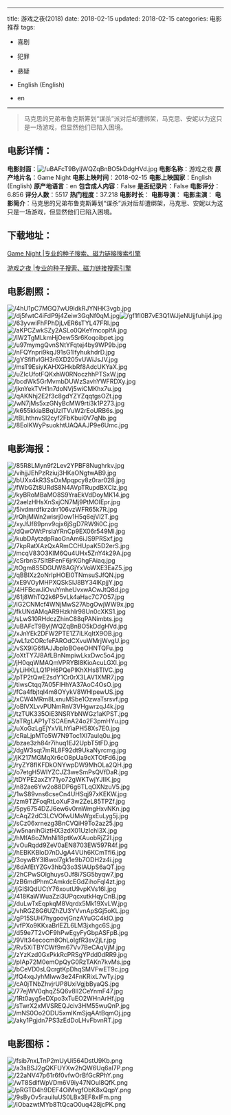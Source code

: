 
---
title: 游戏之夜(2018)
date: 2018-02-15
updated: 2018-02-15
categories: 电影推荐
tags:
- 喜剧
- 犯罪
- 悬疑

- English (English)
- en
---


> 马克思的兄弟布鲁克斯筹划“谋杀”派对后却遭绑架，马克思、安妮以为这只是一场游戏，但显然他们已陷入困境。

## **电影详情**：

**电影封面**：<img src="https://image.tmdb.org/t/p/w200/uBAFcT9ByljWQZqBnBO5kDdgHVd.jpg" alt="/uBAFcT9ByljWQZqBnBO5kDdgHVd.jpg" title="/uBAFcT9ByljWQZqBnBO5kDdgHVd.jpg">
**电影名称**：游戏之夜
**原产地片名**：Game Night
**电影上映时间**：2018-02-15
**电影上映国家**：English (English)
**原产地语言**：en
**包含成人内容**：False
**是否纪录片**：False
**电影评分**：6.856
**评分人数**：5517
**热门程度**：37.218
**电影时长**：
**电影导演**：
**电影主演**：
**电影简介**：马克思的兄弟布鲁克斯筹划“谋杀”派对后却遭绑架，马克思、安妮以为这只是一场游戏，但显然他们已陷入困境。

## **下载地址**：
[Game Night |专业的种子搜索、磁力链接搜索引擎](https://movie.amd794.com:2083/?search=Game%20Night&ordering=&mode=match_phrase&page_size=10&page=1)

[游戏之夜 |专业的种子搜索、磁力链接搜索引擎](https://movie.amd794.com:2083/?search=%E6%B8%B8%E6%88%8F%E4%B9%8B%E5%A4%9C&ordering=&mode=match_phrase&page_size=10&page=1)
 

## **电影剧照**：
<img src="https://image.tmdb.org/t/p/original/4hU1pC7MGQ7wU9ldkRJYNHK3vgb.jpg" alt="/4hU1pC7MGQ7wU9ldkRJYNHK3vgb.jpg" title="/4hU1pC7MGQ7wU9ldkRJYNHK3vgb.jpg"><img src="https://image.tmdb.org/t/p/original/dj5fwtC4iFdP9j4Zeiw3GqNf0qM.jpg" alt="/dj5fwtC4iFdP9j4Zeiw3GqNf0qM.jpg" title="/dj5fwtC4iFdP9j4Zeiw3GqNf0qM.jpg"><img src="https://image.tmdb.org/t/p/original/gf1fl0B7vE3Q1WJjeNUjjfuhij4.jpg" alt="/gf1fl0B7vE3Q1WJjeNUjjfuhij4.jpg" title="/gf1fl0B7vE3Q1WJjeNUjjfuhij4.jpg"><img src="https://image.tmdb.org/t/p/original/63yvwiFhFPhDjLvER6sTYL47FRl.jpg" alt="/63yvwiFhFPhDjLvER6sTYL47FRl.jpg" title="/63yvwiFhFPhDjLvER6sTYL47FRl.jpg"><img src="https://image.tmdb.org/t/p/original/aKPCZwkSZy2ASLo0QKeYmcoplfA.jpg" alt="/aKPCZwkSZy2ASLo0QKeYmcoplfA.jpg" title="/aKPCZwkSZy2ASLo0QKeYmcoplfA.jpg"><img src="https://image.tmdb.org/t/p/original/lW2TgMLkmHjOew5Sr6Koqoibpet.jpg" alt="/lW2TgMLkmHjOew5Sr6Koqoibpet.jpg" title="/lW2TgMLkmHjOew5Sr6Koqoibpet.jpg"><img src="https://image.tmdb.org/t/p/original/u97mymgQvnSNtYFqtej4by9WP9b.jpg" alt="/u97mymgQvnSNtYFqtej4by9WP9b.jpg" title="/u97mymgQvnSNtYFqtej4by9WP9b.jpg"><img src="https://image.tmdb.org/t/p/original/nFQYnpri9kqJ91sG1IfyhukhdrD.jpg" alt="/nFQYnpri9kqJ91sG1IfyhukhdrD.jpg" title="/nFQYnpri9kqJ91sG1IfyhukhdrD.jpg"><img src="https://image.tmdb.org/t/p/original/gYSfiflvlGH3r6XD205vUWiJsJV.jpg" alt="/gYSfiflvlGH3r6XD205vUWiJsJV.jpg" title="/gYSfiflvlGH3r6XD205vUWiJsJV.jpg"><img src="https://image.tmdb.org/t/p/original/msT9EsiyKAHXGHkbRf8AdcUKYaX.jpg" alt="/msT9EsiyKAHXGHkbRf8AdcUKYaX.jpg" title="/msT9EsiyKAHXGHkbRf8AdcUKYaX.jpg"><img src="https://image.tmdb.org/t/p/original/uZIcUfotFQKxhW0RNoczhhPTSxW.jpg" alt="/uZIcUfotFQKxhW0RNoczhhPTSxW.jpg" title="/uZIcUfotFQKxhW0RNoczhhPTSxW.jpg"><img src="https://image.tmdb.org/t/p/original/bcdWk5GrMvmbDUWzSavhYWFRDXy.jpg" alt="/bcdWk5GrMvmbDUWzSavhYWFRDXy.jpg" title="/bcdWk5GrMvmbDUWzSavhYWFRDXy.jpg"><img src="https://image.tmdb.org/t/p/original/jknYekTVH1n7doNVj5wiCMKhx7u.jpg" alt="/jknYekTVH1n7doNVj5wiCMKhx7u.jpg" title="/jknYekTVH1n7doNVj5wiCMKhx7u.jpg"><img src="https://image.tmdb.org/t/p/original/qAKNhj2E2f3c8gdYZYZqqtgsOZt.jpg" alt="/qAKNhj2E2f3c8gdYZYZqqtgsOZt.jpg" title="/qAKNhj2E2f3c8gdYZYZqqtgsOZt.jpg"><img src="https://image.tmdb.org/t/p/original/wN7jMs5xzGNyBcMW9rti3k1P273.jpg" alt="/wN7jMs5xzGNyBcMW9rti3k1P273.jpg" title="/wN7jMs5xzGNyBcMW9rti3k1P273.jpg"><img src="https://image.tmdb.org/t/p/original/k655kkiaBBqUzITVuW2rEoURB6s.jpg" alt="/k655kkiaBBqUzITVuW2rEoURB6s.jpg" title="/k655kkiaBBqUzITVuW2rEoURB6s.jpg"><img src="https://image.tmdb.org/t/p/original/tBLhthnvSl2cyf2FbKbui0V7qNb.jpg" alt="/tBLhthnvSl2cyf2FbKbui0V7qNb.jpg" title="/tBLhthnvSl2cyf2FbKbui0V7qNb.jpg"><img src="https://image.tmdb.org/t/p/original/8EolKWyPsuokhtUAQAAJP9e6Umc.jpg" alt="/8EolKWyPsuokhtUAQAAJP9e6Umc.jpg" title="/8EolKWyPsuokhtUAQAAJP9e6Umc.jpg">

## **电影海报**：
<img src="https://image.tmdb.org/t/p/original/85R8LMyn9f2Lev2YPBF8Nughrkv.jpg" alt="/85R8LMyn9f2Lev2YPBF8Nughrkv.jpg" title="/85R8LMyn9f2Lev2YPBF8Nughrkv.jpg"><img src="https://image.tmdb.org/t/p/original/vihjjJEhPzRziuj3HKaONgtwAB9.jpg" alt="/vihjjJEhPzRziuj3HKaONgtwAB9.jpg" title="/vihjjJEhPzRziuj3HKaONgtwAB9.jpg"><img src="https://image.tmdb.org/t/p/original/bUXx4kR3SsOxMpqpcy8z0rar028.jpg" alt="/bUXx4kR3SsOxMpqpcy8z0rar028.jpg" title="/bUXx4kR3SsOxMpqpcy8z0rar028.jpg"><img src="https://image.tmdb.org/t/p/original/fWbGZt8URdS8N4AVpTRupdBXClz.jpg" alt="/fWbGZt8URdS8N4AVpTRupdBXClz.jpg" title="/fWbGZt8URdS8N4AVpTRupdBXClz.jpg"><img src="https://image.tmdb.org/t/p/original/kyBRoMBaMO8S9YraEkVdDoyMK14.jpg" alt="/kyBRoMBaMO8S9YraEkVdDoyMK14.jpg" title="/kyBRoMBaMO8S9YraEkVdDoyMK14.jpg"><img src="https://image.tmdb.org/t/p/original/2aelzHHsXnSxjCN7Mj9PtMOIEpr.jpg" alt="/2aelzHHsXnSxjCN7Mj9PtMOIEpr.jpg" title="/2aelzHHsXnSxjCN7Mj9PtMOIEpr.jpg"><img src="https://image.tmdb.org/t/p/original/5ivdmrdfkrzdrr106vzWFR65k7R.jpg" alt="/5ivdmrdfkrzdrr106vzWFR65k7R.jpg" title="/5ivdmrdfkrzdrr106vzWFR65k7R.jpg"><img src="https://image.tmdb.org/t/p/original/rQhjMWn2wisrj0ow1H5q6ejVl2T.jpg" alt="/rQhjMWn2wisrj0ow1H5q6ejVl2T.jpg" title="/rQhjMWn2wisrj0ow1H5q6ejVl2T.jpg"><img src="https://image.tmdb.org/t/p/original/xyJfJf89pnv9qjx6jSgD7RW9i0C.jpg" alt="/xyJfJf89pnv9qjx6jSgD7RW9i0C.jpg" title="/xyJfJf89pnv9qjx6jSgD7RW9i0C.jpg"><img src="https://image.tmdb.org/t/p/original/dQwOWtPrsIaYRnCp9EX06r549Ml.jpg" alt="/dQwOWtPrsIaYRnCp9EX06r549Ml.jpg" title="/dQwOWtPrsIaYRnCp9EX06r549Ml.jpg"><img src="https://image.tmdb.org/t/p/original/kubDAytzdpRaoGnAm6iJS9PRSxf.jpg" alt="/kubDAytzdpRaoGnAm6iJS9PRSxf.jpg" title="/kubDAytzdpRaoGnAm6iJS9PRSxf.jpg"><img src="https://image.tmdb.org/t/p/original/7kpRatXAzQxARmCCHUpaK5D2erS.jpg" alt="/7kpRatXAzQxARmCCHUpaK5D2erS.jpg" title="/7kpRatXAzQxARmCCHUpaK5D2erS.jpg"><img src="https://image.tmdb.org/t/p/original/mcqV83O3KlM6Qu4UHx5ZnY4k29A.jpg" alt="/mcqV83O3KlM6Qu4UHx5ZnY4k29A.jpg" title="/mcqV83O3KlM6Qu4UHx5ZnY4k29A.jpg"><img src="https://image.tmdb.org/t/p/original/cSrbnS7SItBFenF6jrKGhgFAiaq.jpg" alt="/cSrbnS7SItBFenF6jrKGhgFAiaq.jpg" title="/cSrbnS7SItBFenF6jrKGhgFAiaq.jpg"><img src="https://image.tmdb.org/t/p/original/tOgm8S5DGUW8AGjYxVoWXE3EaZ5.jpg" alt="/tOgm8S5DGUW8AGjYxVoWXE3EaZ5.jpg" title="/tOgm8S5DGUW8AGjYxVoWXE3EaZ5.jpg"><img src="https://image.tmdb.org/t/p/original/qBBIXz2oNrIpHOEI0TNmsuSJfQN.jpg" alt="/qBBIXz2oNrIpHOEI0TNmsuSJfQN.jpg" title="/qBBIXz2oNrIpHOEI0TNmsuSJfQN.jpg"><img src="https://image.tmdb.org/t/p/original/xE9VOyMHPXQSkSIJ8BY34lKpjjY.jpg" alt="/xE9VOyMHPXQSkSIJ8BY34lKpjjY.jpg" title="/xE9VOyMHPXQSkSIJ8BY34lKpjjY.jpg"><img src="https://image.tmdb.org/t/p/original/4HFBcwJiOvuYmheUvxwACwJtQ8d.jpg" alt="/4HFBcwJiOvuYmheUvxwACwJtQ8d.jpg" title="/4HFBcwJiOvuYmheUvxwACwJtQ8d.jpg"><img src="https://image.tmdb.org/t/p/original/61j8WhTQ2k6P5vLk4aHac7C7O57.jpg" alt="/61j8WhTQ2k6P5vLk4aHac7C7O57.jpg" title="/61j8WhTQ2k6P5vLk4aHac7C7O57.jpg"><img src="https://image.tmdb.org/t/p/original/iG2CNMcf4WNjMwS27AbgOwjWW9x.jpg" alt="/iG2CNMcf4WNjMwS27AbgOwjWW9x.jpg" title="/iG2CNMcf4WNjMwS27AbgOwjWW9x.jpg"><img src="https://image.tmdb.org/t/p/original/fkUNdAMqAR9HzkhIr98Un0cXKS1.jpg" alt="/fkUNdAMqAR9HzkhIr98Un0cXKS1.jpg" title="/fkUNdAMqAR9HzkhIr98Un0cXKS1.jpg"><img src="https://image.tmdb.org/t/p/original/sLwS10RHdczZhinC88qPANimbts.jpg" alt="/sLwS10RHdczZhinC88qPANimbts.jpg" title="/sLwS10RHdczZhinC88qPANimbts.jpg"><img src="https://image.tmdb.org/t/p/original/uBAFcT9ByljWQZqBnBO5kDdgHVd.jpg" alt="/uBAFcT9ByljWQZqBnBO5kDdgHVd.jpg" title="/uBAFcT9ByljWQZqBnBO5kDdgHVd.jpg"><img src="https://image.tmdb.org/t/p/original/xJnYEk2DFW2PTE1Z7ILKqItX9OB.jpg" alt="/xJnYEk2DFW2PTE1Z7ILKqItX9OB.jpg" title="/xJnYEk2DFW2PTE1Z7ILKqItX9OB.jpg"><img src="https://image.tmdb.org/t/p/original/wL1zCORcfeFAROdCXvuWMrjWvgU.jpg" alt="/wL1zCORcfeFAROdCXvuWMrjWvgU.jpg" title="/wL1zCORcfeFAROdCXvuWMrjWvgU.jpg"><img src="https://image.tmdb.org/t/p/original/vSX9IG6fIAJJbploBOeeOHNTQFu.jpg" alt="/vSX9IG6fIAJJbploBOeeOHNTQFu.jpg" title="/vSX9IG6fIAJJbploBOeeOHNTQFu.jpg"><img src="https://image.tmdb.org/t/p/original/oXtTY7J8AfLBnNmpiwLkxDwc5o4.jpg" alt="/oXtTY7J8AfLBnNmpiwLkxDwc5o4.jpg" title="/oXtTY7J8AfLBnNmpiwLkxDwc5o4.jpg"><img src="https://image.tmdb.org/t/p/original/jH0qqWMAQmVPRYBI8KioAcuLGXI.jpg" alt="/jH0qqWMAQmVPRYBI8KioAcuLGXI.jpg" title="/jH0qqWMAQmVPRYBI8KioAcuLGXI.jpg"><img src="https://image.tmdb.org/t/p/original/yLiHKLLQ1PH6PQePlKhXHs8TlVC.jpg" alt="/yLiHKLLQ1PH6PQePlKhXHs8TlVC.jpg" title="/yLiHKLLQ1PH6PQePlKhXHs8TlVC.jpg"><img src="https://image.tmdb.org/t/p/original/pTP2tQwE2sdY1Cr0rX3LAV1XMR7.jpg" alt="/pTP2tQwE2sdY1Cr0rX3LAV1XMR7.jpg" title="/pTP2tQwE2sdY1Cr0rX3LAV1XMR7.jpg"><img src="https://image.tmdb.org/t/p/original/tiwsCtqq7A05FIHhYA37AoC4OsO.jpg" alt="/tiwsCtqq7A05FIHhYA37AoC4OsO.jpg" title="/tiwsCtqq7A05FIHhYA37AoC4OsO.jpg"><img src="https://image.tmdb.org/t/p/original/fCa4fbjtqI4m8OYykV8WHIpewUS.jpg" alt="/fCa4fbjtqI4m8OYykV8WHIpewUS.jpg" title="/fCa4fbjtqI4m8OYykV8WHIpewUS.jpg"><img src="https://image.tmdb.org/t/p/original/xCW4MRm8LxnuMSbe1OzwaTsrsvf.jpg" alt="/xCW4MRm8LxnuMSbe1OzwaTsrsvf.jpg" title="/xCW4MRm8LxnuMSbe1OzwaTsrsvf.jpg"><img src="https://image.tmdb.org/t/p/original/oBlVXLvvPUNmRnV3VHgwrzqJ4k.jpg" alt="/oBlVXLvvPUNmRnV3VHgwrzqJ4k.jpg" title="/oBlVXLvvPUNmRnV3VHgwrzqJ4k.jpg"><img src="https://image.tmdb.org/t/p/original/tzTUK335OiE3NSRYbNWGz1aKPST.jpg" alt="/tzTUK335OiE3NSRYbNWGz1aKPST.jpg" title="/tzTUK335OiE3NSRYbNWGz1aKPST.jpg"><img src="https://image.tmdb.org/t/p/original/aTRgLAP1yTSCAEnA24o2F3pmHYu.jpg" alt="/aTRgLAP1yTSCAEnA24o2F3pmHYu.jpg" title="/aTRgLAP1yTSCAEnA24o2F3pmHYu.jpg"><img src="https://image.tmdb.org/t/p/original/uXoGzLgEjYxViLhYiaPH58Xs7E0.jpg" alt="/uXoGzLgEjYxViLhYiaPH58Xs7E0.jpg" title="/uXoGzLgEjYxViLhYiaPH58Xs7E0.jpg"><img src="https://image.tmdb.org/t/p/original/cRaLjpMTo5W7N9Toc1XI7aulq0u.jpg" alt="/cRaLjpMTo5W7N9Toc1XI7aulq0u.jpg" title="/cRaLjpMTo5W7N9Toc1XI7aulq0u.jpg"><img src="https://image.tmdb.org/t/p/original/bzae3zh84r7ihuq1EJ2UpbT5tFD.jpg" alt="/bzae3zh84r7ihuq1EJ2UpbT5tFD.jpg" title="/bzae3zh84r7ihuq1EJ2UpbT5tFD.jpg"><img src="https://image.tmdb.org/t/p/original/dgW3sqt7mRL8F92dt9UkaNyrcmg.jpg" alt="/dgW3sqt7mRL8F92dt9UkaNyrcmg.jpg" title="/dgW3sqt7mRL8F92dt9UkaNyrcmg.jpg"><img src="https://image.tmdb.org/t/p/original/jK217MGMqXr6cO8pUa9cXTOtFd6.jpg" alt="/jK217MGMqXr6cO8pUa9cXTOtFd6.jpg" title="/jK217MGMqXr6cO8pUa9cXTOtFd6.jpg"><img src="https://image.tmdb.org/t/p/original/ryZY8fIKFDkONYwpDW9MhOLa2QH.jpg" alt="/ryZY8fIKFDkONYwpDW9MhOLa2QH.jpg" title="/ryZY8fIKFDkONYwpDW9MhOLa2QH.jpg"><img src="https://image.tmdb.org/t/p/original/o7etgH5WIYZCJZ3weSmPsQVfDaR.jpg" alt="/o7etgH5WIYZCJZ3weSmPsQVfDaR.jpg" title="/o7etgH5WIYZCJZ3weSmPsQVfDaR.jpg"><img src="https://image.tmdb.org/t/p/original/tDYPE2axZY71yo72gWKTwjYJIIK.jpg" alt="/tDYPE2axZY71yo72gWKTwjYJIIK.jpg" title="/tDYPE2axZY71yo72gWKTwjYJIIK.jpg"><img src="https://image.tmdb.org/t/p/original/n82ae6Yw2o88DP6g6TLqOXNzuV5.jpg" alt="/n82ae6Yw2o88DP6g6TLqOXNzuV5.jpg" title="/n82ae6Yw2o88DP6g6TLqOXNzuV5.jpg"><img src="https://image.tmdb.org/t/p/original/1wS89vns6cseCn4UHSqj97xKEKW.jpg" alt="/1wS89vns6cseCn4UHSqj97xKEKW.jpg" title="/1wS89vns6cseCn4UHSqj97xKEKW.jpg"><img src="https://image.tmdb.org/t/p/original/zm9TZFoqRtLoXuF3w2ZeL85TPZf.jpg" alt="/zm9TZFoqRtLoXuF3w2ZeL85TPZf.jpg" title="/zm9TZFoqRtLoXuF3w2ZeL85TPZf.jpg"><img src="https://image.tmdb.org/t/p/original/5py6754DZJ6ew6v0rnWmgHxvNKn.jpg" alt="/5py6754DZJ6ew6v0rnWmgHxvNKn.jpg" title="/5py6754DZJ6ew6v0rnWmgHxvNKn.jpg"><img src="https://image.tmdb.org/t/p/original/cAqZ2dC3LCVOfwUMsWgxEuLyg5j.jpg" alt="/cAqZ2dC3LCVOfwUMsWgxEuLyg5j.jpg" title="/cAqZ2dC3LCVOfwUMsWgxEuLyg5j.jpg"><img src="https://image.tmdb.org/t/p/original/sCz06xrnezg3BnCVQiH9To2az25.jpg" alt="/sCz06xrnezg3BnCVQiH9To2az25.jpg" title="/sCz06xrnezg3BnCVQiH9To2az25.jpg"><img src="https://image.tmdb.org/t/p/original/w5nanihGiztHX3zdX01UzIchI3X.jpg" alt="/w5nanihGiztHX3zdX01UzIchI3X.jpg" title="/w5nanihGiztHX3zdX01UzIchI3X.jpg"><img src="https://image.tmdb.org/t/p/original/hMfA6oZMnNi18ptKwXAuobRjZ2I.jpg" alt="/hMfA6oZMnNi18ptKwXAuobRjZ2I.jpg" title="/hMfA6oZMnNi18ptKwXAuobRjZ2I.jpg"><img src="https://image.tmdb.org/t/p/original/vOuRqdd9ZeV0aEN8703EW597R4f.jpg" alt="/vOuRqdd9ZeV0aEN8703EW597R4f.jpg" title="/vOuRqdd9ZeV0aEN8703EW597R4f.jpg"><img src="https://image.tmdb.org/t/p/original/hEBKKBloD7nDJgA4VUh6KCmTfI6.jpg" alt="/hEBKKBloD7nDJgA4VUh6KCmTfI6.jpg" title="/hEBKKBloD7nDJgA4VUh6KCmTfI6.jpg"><img src="https://image.tmdb.org/t/p/original/3oywBY3l8woI7gk1e9b7ODH2z4i.jpg" alt="/3oywBY3l8woI7gk1e9b7ODH2z4i.jpg" title="/3oywBY3l8woI7gk1e9b7ODH2z4i.jpg"><img src="https://image.tmdb.org/t/p/original/6dAfEtYZGv3hbQ3o3SlAUpS6aQT.jpg" alt="/6dAfEtYZGv3hbQ3o3SlAUpS6aQT.jpg" title="/6dAfEtYZGv3hbQ3o3SlAUpS6aQT.jpg"><img src="https://image.tmdb.org/t/p/original/2hCPwSOlghuysOJf8i7SG5byqw7.jpg" alt="/2hCPwSOlghuysOJf8i7SG5byqw7.jpg" title="/2hCPwSOlghuysOJf8i7SG5byqw7.jpg"><img src="https://image.tmdb.org/t/p/original/zB6mdPhmCAmkdcEGdZihoFql4zt.jpg" alt="/zB6mdPhmCAmkdcEGdZihoFql4zt.jpg" title="/zB6mdPhmCAmkdcEGdZihoFql4zt.jpg"><img src="https://image.tmdb.org/t/p/original/jGISlQdUCtY76xoutU9vpKVs16I.jpg" alt="/jGISlQdUCtY76xoutU9vpKVs16I.jpg" title="/jGISlQdUCtY76xoutU9vpKVs16I.jpg"><img src="https://image.tmdb.org/t/p/original/418KaWWuaZzi3UPqcxutkHqyCnB.jpg" alt="/418KaWWuaZzi3UPqcxutkHqyCnB.jpg" title="/418KaWWuaZzi3UPqcxutkHqyCnB.jpg"><img src="https://image.tmdb.org/t/p/original/duLwTxEqpkqM8Vqrdx5Mk19XvLW.jpg" alt="/duLwTxEqpkqM8Vqrdx5Mk19XvLW.jpg" title="/duLwTxEqpkqM8Vqrdx5Mk19XvLW.jpg"><img src="https://image.tmdb.org/t/p/original/vhRGZ8G6UZhZU3YVvnApSGj5oKL.jpg" alt="/vhRGZ8G6UZhZU3YVvnApSGj5oKL.jpg" title="/vhRGZ8G6UZhZU3YVvnApSGj5oKL.jpg"><img src="https://image.tmdb.org/t/p/original/gP15SUH7hygoovjGnzAYuGC4kIO.jpg" alt="/gP15SUH7hygoovjGnzAYuGC4kIO.jpg" title="/gP15SUH7hygoovjGnzAYuGC4kIO.jpg"><img src="https://image.tmdb.org/t/p/original/vfPXo9KKxaBrlEZL6LM3jxhgc6S.jpg" alt="/vfPXo9KKxaBrlEZL6LM3jxhgc6S.jpg" title="/vfPXo9KKxaBrlEZL6LM3jxhgc6S.jpg"><img src="https://image.tmdb.org/t/p/original/d59e7T2vOF9hPwEgyFyGbpASFpB.jpg" alt="/d59e7T2vOF9hPwEgyFyGbpASFpB.jpg" title="/d59e7T2vOF9hPwEgyFyGbpASFpB.jpg"><img src="https://image.tmdb.org/t/p/original/9Vlt34ecocm8OhLoIgfR3sv2jLr.jpg" alt="/9Vlt34ecocm8OhLoIgfR3sv2jLr.jpg" title="/9Vlt34ecocm8OhLoIgfR3sv2jLr.jpg"><img src="https://image.tmdb.org/t/p/original/Rv5XiTBYCWf9m67Vv7BeCAqVjM.jpg" alt="/Rv5XiTBYCWf9m67Vv7BeCAqVjM.jpg" title="/Rv5XiTBYCWf9m67Vv7BeCAqVjM.jpg"><img src="https://image.tmdb.org/t/p/original/zYzKzd0GxPkkRcPRSgYPdd0dRR9.jpg" alt="/zYzKzd0GxPkkRcPRSgYPdd0dRR9.jpg" title="/zYzKzd0GxPkkRcPRSgYPdd0dRR9.jpg"><img src="https://image.tmdb.org/t/p/original/pIAp72M0emOpQyG0RzTAKn7kvMs.jpg" alt="/pIAp72M0emOpQyG0RzTAKn7kvMs.jpg" title="/pIAp72M0emOpQyG0RzTAKn7kvMs.jpg"><img src="https://image.tmdb.org/t/p/original/bCeVD0sLQcrgtKpDhqSMVFwET9c.jpg" alt="/bCeVD0sLQcrgtKpDhqSMVFwET9c.jpg" title="/bCeVD0sLQcrgtKpDhqSMVFwET9c.jpg"><img src="https://image.tmdb.org/t/p/original/fQ4xqJyhMlww3e24FnKRixL7wTy.jpg" alt="/fQ4xqJyhMlww3e24FnKRixL7wTy.jpg" title="/fQ4xqJyhMlww3e24FnKRixL7wTy.jpg"><img src="https://image.tmdb.org/t/p/original/cA0jTNbZhvjrUP8UxiVgjbByaQS.jpg" alt="/cA0jTNbZhvjrUP8UxiVgjbByaQS.jpg" title="/cA0jTNbZhvjrUP8UxiVgjbByaQS.jpg"><img src="https://image.tmdb.org/t/p/original/77ejWV0qhqZ5Q6v8II2CeYnmF47.jpg" alt="/77ejWV0qhqZ5Q6v8II2CeYnmF47.jpg" title="/77ejWV0qhqZ5Q6v8II2CeYnmF47.jpg"><img src="https://image.tmdb.org/t/p/original/1Rt0ayg5eDXpo3xTuEO2WHnArHf.jpg" alt="/1Rt0ayg5eDXpo3xTuEO2WHnArHf.jpg" title="/1Rt0ayg5eDXpo3xTuEO2WHnArHf.jpg"><img src="https://image.tmdb.org/t/p/original/sTwrX2xMVSREQJciv3HM55wuQnP.jpg" alt="/sTwrX2xMVSREQJciv3HM55wuQnP.jpg" title="/sTwrX2xMVSREQJciv3HM55wuQnP.jpg"><img src="https://image.tmdb.org/t/p/original/mNS0Oo2ODU5xmlKmSjqAAtBqmOj.jpg" alt="/mNS0Oo2ODU5xmlKmSjqAAtBqmOj.jpg" title="/mNS0Oo2ODU5xmlKmSjqAAtBqmOj.jpg"><img src="https://image.tmdb.org/t/p/original/aky1Pgjdn7PS3zEdDoLHvFbvnRT.jpg" alt="/aky1Pgjdn7PS3zEdDoLHvFbvnRT.jpg" title="/aky1Pgjdn7PS3zEdDoLHvFbvnRT.jpg">

## **电影图标**：
<img src="https://image.tmdb.org/t/p/original/fsib7nxLTnP2mUyUi564DstU9Kb.png" alt="/fsib7nxLTnP2mUyUi564DstU9Kb.png" title="/fsib7nxLTnP2mUyUi564DstU9Kb.png"><img src="https://image.tmdb.org/t/p/original/a3sBSJ2gQKFUYXw2hQW6Uq6aI7P.png" alt="/a3sBSJ2gQKFUYXw2hQW6Uq6aI7P.png" title="/a3sBSJ2gQKFUYXw2hQW6Uq6aI7P.png"><img src="https://image.tmdb.org/t/p/original/22aNV47p61r6f0vfwOrBfGcRPhY.png" alt="/22aNV47p61r6f0vfwOrBfGcRPhY.png" title="/22aNV47p61r6f0vfwOrBfGcRPhY.png"><img src="https://image.tmdb.org/t/p/original/wT8SdlfWpVDm6V9iy47NOul8QfK.png" alt="/wT8SdlfWpVDm6V9iy47NOul8QfK.png" title="/wT8SdlfWpVDm6V9iy47NOul8QfK.png"><img src="https://image.tmdb.org/t/p/original/pRGTD4h9DEF4OiMvgfObK8xQqpY.png" alt="/pRGTD4h9DEF4OiMvgfObK8xQqpY.png" title="/pRGTD4h9DEF4OiMvgfObK8xQqpY.png"><img src="https://image.tmdb.org/t/p/original/9sByOv5rauiIuUS0LBx3EF8xIFm.png" alt="/9sByOv5rauiIuUS0LBx3EF8xIFm.png" title="/9sByOv5rauiIuUS0LBx3EF8xIFm.png"><img src="https://image.tmdb.org/t/p/original/iObazwtMYb8TtQcaO0uq428jcPK.png" alt="/iObazwtMYb8TtQcaO0uq428jcPK.png" title="/iObazwtMYb8TtQcaO0uq428jcPK.png">
